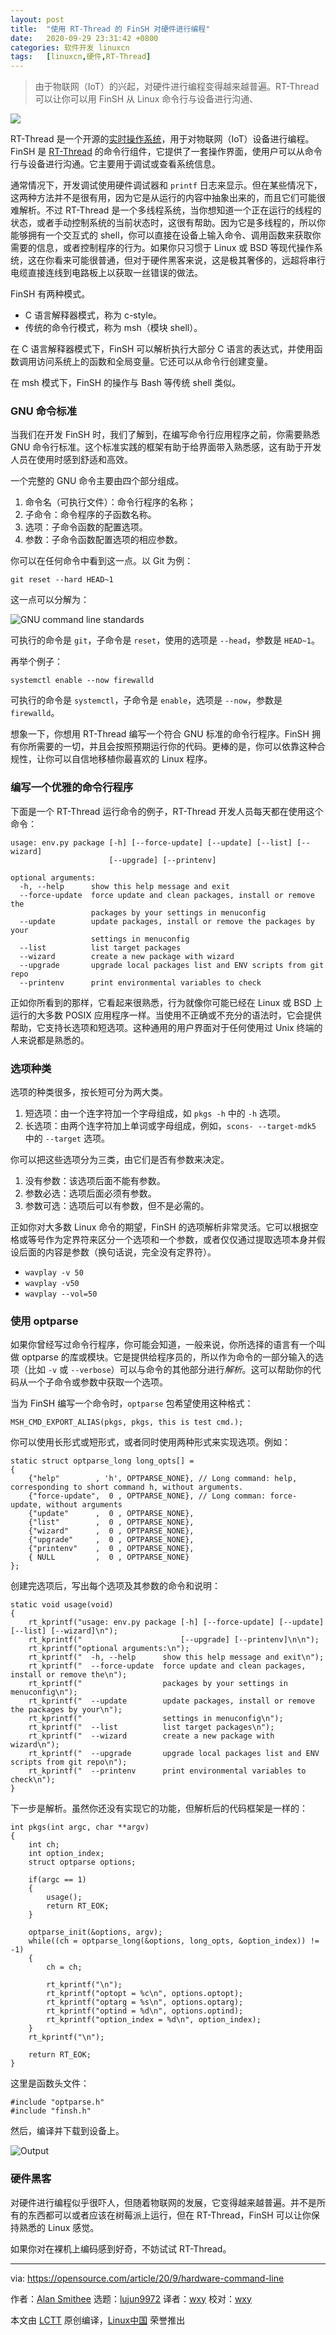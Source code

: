```yaml
---
layout: post
title:	"使用 RT-Thread 的 FinSH 对硬件进行编程"
date:	2020-09-29 23:31:42 +0800 
categories:	软件开发 linuxcn 
tags:	[linuxcn,硬件,RT-Thread]
---
```




> 
> 由于物联网（IoT）的兴起，对硬件进行编程变得越来越普遍。RT-Thread 可以让你可以用 FinSH 从 Linux 命令行与设备进行沟通、
> 
> 
> 


![](/Asserts/Images/album/202009/29/233059w523g55qzvo53h6i.jpg)


RT-Thread 是一个开源的[实时操作系统](https://opensource.com/article/20/6/open-source-rtos)，用于对物联网（IoT）设备进行编程。FinSH 是 [RT-Thread](https://github.com/RT-Thread/rt-thread) 的命令行组件，它提供了一套操作界面，使用户可以从命令行与设备进行沟通。它主要用于调试或查看系统信息。


通常情况下，开发调试使用硬件调试器和 `printf` 日志来显示。但在某些情况下，这两种方法并不是很有用，因为它是从运行的内容中抽象出来的，而且它们可能很难解析。不过 RT-Thread 是一个多线程系统，当你想知道一个正在运行的线程的状态，或者手动控制系统的当前状态时，这很有帮助。因为它是多线程的，所以你能够拥有一个交互式的 shell，你可以直接在设备上输入命令、调用函数来获取你需要的信息，或者控制程序的行为。如果你只习惯于 Linux 或 BSD 等现代操作系统，这在你看来可能很普通，但对于硬件黑客来说，这是极其奢侈的，远超将串行电缆直接连线到电路板上以获取一丝错误的做法。


FinSH 有两种模式。


* C 语言解释器模式，称为 c-style。
* 传统的命令行模式，称为 msh（模块 shell）。


在 C 语言解释器模式下，FinSH 可以解析执行大部分 C 语言的表达式，并使用函数调用访问系统上的函数和全局变量。它还可以从命令行创建变量。


在 msh 模式下，FinSH 的操作与 Bash 等传统 shell 类似。


### GNU 命令标准


当我们在开发 FinSH 时，我们了解到，在编写命令行应用程序之前，你需要熟悉 GNU 命令行标准。这个标准实践的框架有助于给界面带入熟悉感，这有助于开发人员在使用时感到舒适和高效。


一个完整的 GNU 命令主要由四个部分组成。


1. 命令名（可执行文件）：命令行程序的名称；
2. 子命令：命令程序的子函数名称。
3. 选项：子命令函数的配置选项。
4. 参数：子命令函数配置选项的相应参数。


你可以在任何命令中看到这一点。以 Git 为例：



```
git reset --hard HEAD~1

```

这一点可以分解为：


![GNU command line standards](/Asserts/Images/album/202009/29/233147h3c5qxp3x58qccaz.png "GNU command line standards")


可执行的命令是 `git`，子命令是 `reset`，使用的选项是 `--head`，参数是 `HEAD~1`。


再举个例子：



```
systemctl enable --now firewalld

```

可执行的命令是 `systemctl`，子命令是 `enable`，选项是 `--now`，参数是 `firewalld`。


想象一下，你想用 RT-Thread 编写一个符合 GNU 标准的命令行程序。FinSH 拥有你所需要的一切，并且会按照预期运行你的代码。更棒的是，你可以依靠这种合规性，让你可以自信地移植你最喜欢的 Linux 程序。


### 编写一个优雅的命令行程序


下面是一个 RT-Thread 运行命令的例子，RT-Thread 开发人员每天都在使用这个命令：



```
usage: env.py package [-h] [--force-update] [--update] [--list] [--wizard]
                      [--upgrade] [--printenv]

optional arguments:
  -h, --help      show this help message and exit
  --force-update  force update and clean packages, install or remove the
                  packages by your settings in menuconfig
  --update        update packages, install or remove the packages by your
                  settings in menuconfig
  --list          list target packages
  --wizard        create a new package with wizard
  --upgrade       upgrade local packages list and ENV scripts from git repo
  --printenv      print environmental variables to check

```

正如你所看到的那样，它看起来很熟悉，行为就像你可能已经在 Linux 或 BSD 上运行的大多数 POSIX 应用程序一样。当使用不正确或不充分的语法时，它会提供帮助，它支持长选项和短选项。这种通用的用户界面对于任何使用过 Unix 终端的人来说都是熟悉的。


### 选项种类


选项的种类很多，按长短可分为两大类。


1. 短选项：由一个连字符加一个字母组成，如 `pkgs -h` 中的 `-h` 选项。
2. 长选项：由两个连字符加上单词或字母组成，例如，`scons- --target-mdk5` 中的 `--target` 选项。


你可以把这些选项分为三类，由它们是否有参数来决定。


1. 没有参数：该选项后面不能有参数。
2. 参数必选：选项后面必须有参数。
3. 参数可选：选项后可以有参数，但不是必需的。


正如你对大多数 Linux 命令的期望，FinSH 的选项解析非常灵活。它可以根据空格或等号作为定界符来区分一个选项和一个参数，或者仅仅通过提取选项本身并假设后面的内容是参数（换句话说，完全没有定界符）。


* `wavplay -v 50`
* `wavplay -v50`
* `wavplay --vol=50`


### 使用 optparse


如果你曾经写过命令行程序，你可能会知道，一般来说，你所选择的语言有一个叫做 optparse 的库或模块。它是提供给程序员的，所以作为命令的一部分输入的选项（比如 `-v` 或 `--verbose`）可以与命令的其他部分进行*解析*。这可以帮助你的代码从一个子命令或参数中获取一个选项。


当为 FinSH 编写一个命令时，`optparse` 包希望使用这种格式：



```
MSH_CMD_EXPORT_ALIAS(pkgs, pkgs, this is test cmd.);

```

你可以使用长形式或短形式，或者同时使用两种形式来实现选项。例如：



```
static struct optparse_long long_opts[] =
{
    {"help"        , 'h', OPTPARSE_NONE}, // Long command: help, corresponding to short command h, without arguments.
    {"force-update",  0 , OPTPARSE_NONE}, // Long comman: force-update, without arguments
    {"update"      ,  0 , OPTPARSE_NONE},
    {"list"        ,  0 , OPTPARSE_NONE},
    {"wizard"      ,  0 , OPTPARSE_NONE},
    {"upgrade"     ,  0 , OPTPARSE_NONE},
    {"printenv"    ,  0 , OPTPARSE_NONE},
    { NULL         ,  0 , OPTPARSE_NONE}
};

```

创建完选项后，写出每个选项及其参数的命令和说明：



```
static void usage(void)
{
    rt_kprintf("usage: env.py package [-h] [--force-update] [--update] [--list] [--wizard]\n");
    rt_kprintf("                      [--upgrade] [--printenv]\n\n");
    rt_kprintf("optional arguments:\n");
    rt_kprintf("  -h, --help      show this help message and exit\n");
    rt_kprintf("  --force-update  force update and clean packages, install or remove the\n");
    rt_kprintf("                  packages by your settings in menuconfig\n");
    rt_kprintf("  --update        update packages, install or remove the packages by your\n");
    rt_kprintf("                  settings in menuconfig\n");
    rt_kprintf("  --list          list target packages\n");
    rt_kprintf("  --wizard        create a new package with wizard\n");
    rt_kprintf("  --upgrade       upgrade local packages list and ENV scripts from git repo\n");
    rt_kprintf("  --printenv      print environmental variables to check\n");
}

```

下一步是解析。虽然你还没有实现它的功能，但解析后的代码框架是一样的：



```
int pkgs(int argc, char **argv)
{
    int ch;
    int option_index;
    struct optparse options;

    if(argc == 1)
    {
        usage();
        return RT_EOK;
    }

    optparse_init(&options, argv);
    while((ch = optparse_long(&options, long_opts, &option_index)) != -1)
    {
        ch = ch;

        rt_kprintf("\n");
        rt_kprintf("optopt = %c\n", options.optopt);
        rt_kprintf("optarg = %s\n", options.optarg);
        rt_kprintf("optind = %d\n", options.optind);
        rt_kprintf("option_index = %d\n", option_index);
    }
    rt_kprintf("\n");

    return RT_EOK;
}

```

这里是函数头文件：



```
#include "optparse.h"
#include "finsh.h"

```

然后，编译并下载到设备上。


![Output](/Asserts/Images/album/202009/29/233154xqmusussoo9vq90s.png "Output")


### 硬件黑客


对硬件进行编程似乎很吓人，但随着物联网的发展，它变得越来越普遍。并不是所有的东西都可以或者应该在树莓派上运行，但在 RT-Thread，FinSH 可以让你保持熟悉的 Linux 感觉。


如果你对在裸机上编码感到好奇，不妨试试 RT-Thread。




---


via: <https://opensource.com/article/20/9/hardware-command-line>


作者：[Alan Smithee](https://opensource.com/users/alansmithee) 选题：[lujun9972](https://github.com/lujun9972) 译者：[wxy](https://github.com/wxy) 校对：[wxy](https://github.com/wxy)


本文由 [LCTT](https://github.com/LCTT/TranslateProject) 原创编译，[Linux中国](https://linux.cn/) 荣誉推出
